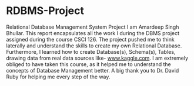 # RDBMS-Project
Relational Database Management System Project 
I am Amardeep Singh Bhullar. This report encapsulates all the work I during the DBMS
project assigned during the course CSCI 126. The project pushed me to think laterally and
understand the skills to create my own Relational Database. Furthermore, I learned how to create
Database(s), Schema(s), Tables, drawing data from real data sources like- www.kaggle.com. I
am extremely obliged to have taken this course, as it helped me to understand the concepts of
Database Management better. A big thank you to Dr. David Ruby for helping me every step of
the way.
